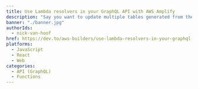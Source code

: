 ```yaml
---
title: Use Lambda resolvers in your GraphQL API with AWS Amplify
description: "Say you want to update multiple tables generated from the @model directive. How would you do that? The answer: create a Lambda resolver that can access the tables and connect it to your Graphql mutation!"
banner: "./banner.jpg"
authorIds:
  - nick-van-hoof
href: https://dev.to/aws-builders/use-lambda-resolvers-in-your-graphql-api-with-aws-amplify-5e13
platforms:
  - JavaScript
  - React
  - Web
categories:
  - API (GraphQL)
  - Functions
---
```

